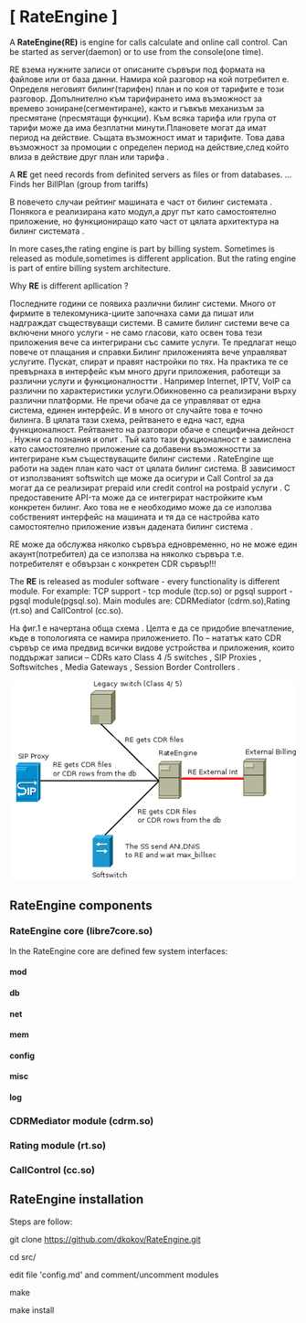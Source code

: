 # [ RateEngine ]

A **RateEngine(RE)** is engine for calls calculate and online call control.
Can be started as server(daemon) or to use from the console(one time).


RE взема нужните записи от описаните сървъри под формата на файлове или от база данни. Намира кой разговор на кой потребител е. 
Определя неговият билинг(тарифен) план и по коя от тарифите е този разговор. 
Допълнително към тарифирането има възможност за времево зониране(сегментиране),
както и гъвкъв механизъм за пресмятане (пресмятащи функции). 
Към всяка тарифа или група от тарифи може да има безплатни минути.Плановете могат да имат период на действие. 
Същата възможност имат и тарифите. 
Това дава възможност за промоции с определен период на действие,след който влиза в действие друг план или тарифа .

A **RE** get need records from definited servers as files or from databases.
... Finds her BillPlan (group from tariffs)


  В повечето случаи  рейтинг машината е част от билинг системата . Понякога е реализирана като модул,а друг път като самостоятелно приложение, но функциониращо като част от цялата архитектура на билинг системата .

 In more cases,the rating engine is part by billing system.
Sometimes is released as module,sometimes is different application.
But the rating engine is part of entire billing system architecture.
 

 Why **RE** is different apllication ?

 Последните години се появиха различни билинг системи. Много от фирмите в телекомуника-циите започнаха сами да пишат или надграждат съществуващи системи. В самите билинг системи вече са включени много услуги - не само гласови, като освен това тези приложения вече са интегрирани със самите услуги. Те предлагат нещо повече от плащания и справки.Билинг приложенията вече управляват услугите. Пускат, спират и правят настройки по тях. На практика те се превърнаха в интерфейс към много други приложения, работещи за различни услуги и функционалностти . Например Internet, IPTV, VoIP са различни по характеристики услуги.Обикновенно са реализирани върху различни платформи. Не пречи обаче да се управляват от една система, единен интерфейс. И в много от случайте  това е точно билинга. В цялата тази схема, рейтването е една част, една функционалност. Рейтването на разговори обаче е специфична дейност . Нужни са познания и опит . Тъй като тази фукционалност е замислена като самостоятелно приложение са добавени възможностти за интегриране към съществуващите билинг системи . RateEngine ще работи на заден план като част от цялата билинг система. В зависимост от използваният softswitch ще може да осигури и Call Control за да могат да се реализират prepaid  или credit control на postpaid услуги . С предоставените API-та може да  се интегрират настройките към конкретен билинг. Ако това не е необходимо може да се използва собственият интерфейс на машината и тя да се настройва като самостоятелно приложение  извън дадената билинг система .

   RE може да обслужва няколко сървъра едновременно, но не може един акаунт(потребител) да се използва на няколко сървъра т.е. потребителят е обвързан с конкретен CDR сървър!!!

The **RE** is released as moduler software - every functionality is different module.
For example: TCP support - tcp module (tcp.so) or pgsql support - pgsql module(pgsql.so). 
Main modules are: CDRMediator (cdrm.so),Rating (rt.so) and CallControl (cc.so).


  На фиг.1 е начертана обща схема . Целта е да се придобие впечатление, къде в топологията се намира приложението. По – нататък като CDR сървър се има предвид всички видове устройства и приложения, които поддържат записи – CDRs  като  Class 4 /5 switches , SIP Proxies , Softswitches , Media Gateways , Session Border Controllers  .


![](RateEngine_v2.png)

## RateEngine components

### RateEngine core (libre7core.so)

In the RateEngine core are defined few system interfaces:

#### **mod**

#### **db**

#### **net**

#### **mem**

#### **config**

#### **misc**

#### **log**


### CDRMediator module (cdrm.so)

### Rating module (rt.so)

### CallControl (cc.so)

## RateEngine installation

Steps are follow:

git clone https://github.com/dkokov/RateEngine.git

cd src/

edit file 'config.md' and comment/uncomment modules

make

make install


